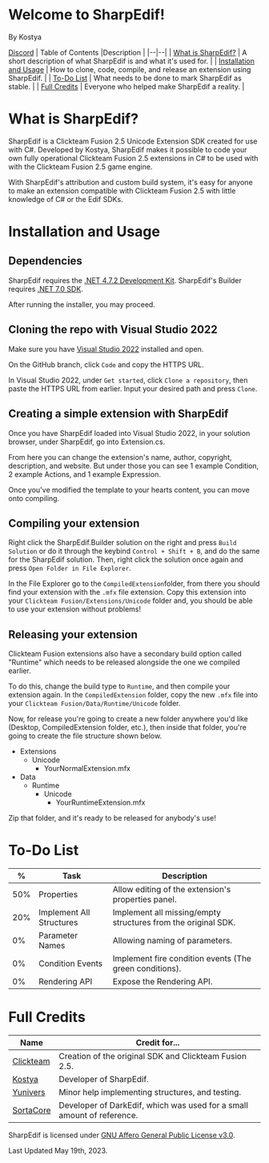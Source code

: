 
#  Welcome to SharpEdif!

By Kostya

[Discord](https://www.discord.com/invite/wsH3KNtvvJ)
| Table of Contents |Description  |
|--|--|
| [What is SharpEdif?](https://github.com/CTFAK/SharpEdif#what-is-sharpedif) | A short description of what SharpEdif is and what it's used for. |
| [Installation and Usage](https://github.com/CTFAK/SharpEdif#installation-and-usage)  | How to clone, code, compile, and release an extension using SharpEdif.  |
| [To-Do List](https://github.com/CTFAK/SharpEdif#to-do-list) | What needs to be done to mark SharpEdif as stable. |
| [Full Credits](https://github.com/CTFAK/SharpEdif#full-credits) | Everyone who helped make SharpEdif a reality. |

#  What is SharpEdif?

SharpEdif is a Clickteam Fusion 2.5 Unicode Extension SDK created for use with C#. Developed by Kostya, SharpEdif makes it possible to code your own fully operational Clickteam Fusion 2.5 extensions in C# to be used with with the Clickteam Fusion 2.5 game engine.

With SharpEdif's attribution and custom build system, it's easy for anyone to make an extension compatible with Clickteam Fusion 2.5 with little knowledge of C# or the Edif SDKs.

#  Installation and Usage

##  Dependencies

SharpEdif requires the [.NET 4.7.2 Development Kit](https://dotnet.microsoft.com/en-us/download/dotnet-framework/net472).
SharpEdif's Builder requires [.NET 7.0 SDK](https://dotnet.microsoft.com/en-us/download/dotnet/7.0).

After running the installer, you may proceed.

##  Cloning the repo with Visual Studio 2022

Make sure you have [Visual Studio 2022](https://visualstudio.microsoft.com/) installed and open.

On the GitHub branch, click `Code` and copy the HTTPS URL.

In Visual Studio 2022, under `Get started`, click `Clone a repository`, then paste the HTTPS URL from earlier. Input your desired path and press `Clone`.

##  Creating a simple extension with SharpEdif

Once you have SharpEdif loaded into Visual Studio 2022, in your solution browser, under SharpEdif, go into Extension.cs.

From here you can change the extension's name, author, copyright, description, and website. But under those you can see 1 example Condition, 2 example Actions, and 1 example Expression.

Once you've modified the template to your hearts content, you can move onto compiling.

##  Compiling your extension

Right click the SharpEdif.Builder solution on the right and press `Build Solution` or do it through the keybind `Control + Shift + B`, and do the same for the SharpEdif solution. Then, right click the solution once again and press `Open Folder in File Explorer`.

In the File Explorer go to the `CompiledExtension`folder, from there you should find your extension with the `.mfx` file extension. Copy this extension into your `Clickteam Fusion/Extensions/Unicode` folder and, you should be able to use your extension without problems!

##  Releasing your extension

Clickteam Fusion extensions also have a secondary build option called "Runtime" which needs to be released alongside the one we compiled earlier.

To do this, change the build type to `Runtime`, and then compile your extension again. In the `CompiledExtension` folder, copy the new `.mfx` file into your `Clickteam Fusion/Data/Runtime/Unicode` folder.

Now, for release you're going to create a new folder anywhere you'd like (Desktop, CompiledExtension folder, etc.), then inside that folder, you're going to create the file structure shown below.

 - Extensions
	 - Unicode
		 - YourNormalExtension.mfx
 - Data
	 - Runtime
		 - Unicode
			 - YourRuntimeExtension.mfx

Zip that folder, and it's ready to be released for anybody's use!

#  To-Do List

|%| Task |Description
|--|--|--|
| 50% | Properties | Allow editing of the extension's properties panel. |
| 20% | Implement All Structures | Implement all missing/empty structures from the original SDK. 
| 0% | Parameter Names | Allowing naming of parameters. |
| 0% | Condition Events | Implement fire condition events (The green conditions). |
| 0% | Rendering API | Expose the Rendering API. ||

#  Full Credits

|Name| Credit for... |
|--|--|
| [Clickteam](https://www.clickteam.com/) | Creation of the original SDK and Clickteam Fusion 2.5. |
| [Kostya](https://github.com/1987kostya1) | Developer of SharpEdif. |
| [Yunivers](https://github.com/AITYunivers) | Minor help implementing structures, and testing. |
| [SortaCore](https://github.com/SortaCore) | Developer of DarkEdif, which was used for a small amount of reference. |

SharpEdif is licensed under [GNU Affero General Public License v3.0](https://github.com/CTFAK/SharpEdif/blob/master/LICENSE).

Last Updated May 19th, 2023.
